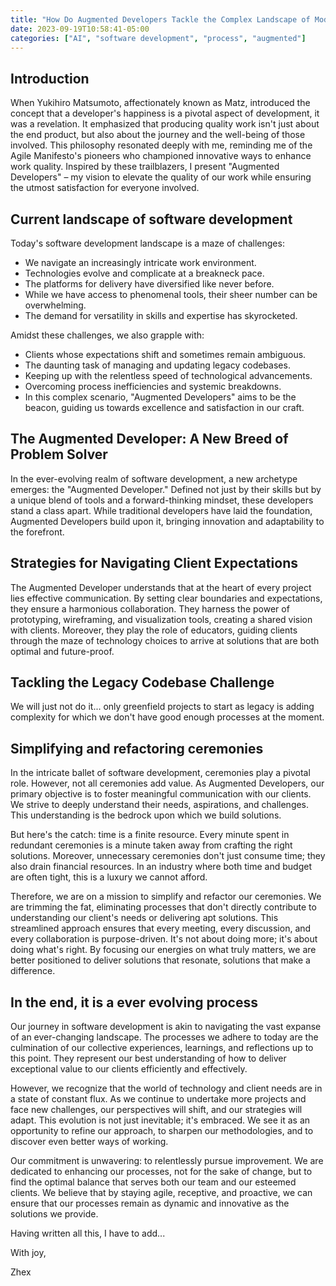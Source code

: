 ```yaml
---
title: "How Do Augmented Developers Tackle the Complex Landscape of Modern Development?"
date: 2023-09-19T10:58:41-05:00
categories: ["AI", "software development", "process", "augmented"]
---
```


## Introduction

When Yukihiro Matsumoto, affectionately known as Matz, introduced the concept that a developer's happiness is a pivotal aspect of development, it was a revelation. It emphasized that producing quality work isn't just about the end product, but also about the journey and the well-being of those involved. This philosophy resonated deeply with me, reminding me of the Agile Manifesto's pioneers who championed innovative ways to enhance work quality. Inspired by these trailblazers, I present "Augmented Developers" – my vision to elevate the quality of our work while ensuring the utmost satisfaction for everyone involved.


## Current landscape of software development

Today's software development landscape is a maze of challenges:

- We navigate an increasingly intricate work environment.
- Technologies evolve and complicate at a breakneck pace.
- The platforms for delivery have diversified like never before.
- While we have access to phenomenal tools, their sheer number can be overwhelming.
- The demand for versatility in skills and expertise has skyrocketed.


Amidst these challenges, we also grapple with:

- Clients whose expectations shift and sometimes remain ambiguous.
- The daunting task of managing and updating legacy codebases.
- Keeping up with the relentless speed of technological advancements.
- Overcoming process inefficiencies and systemic breakdowns.
- In this complex scenario, "Augmented Developers" aims to be the beacon, guiding us towards excellence and satisfaction in our craft.

## The Augmented Developer: A New Breed of Problem Solver

In the ever-evolving realm of software development, a new archetype emerges: the "Augmented Developer." Defined not just by their skills but by a unique blend of tools and a forward-thinking mindset, these developers stand a class apart. While traditional developers have laid the foundation, Augmented Developers build upon it, bringing innovation and adaptability to the forefront.

## Strategies for Navigating Client Expectations

The Augmented Developer understands that at the heart of every project lies effective communication. By setting clear boundaries and expectations, they ensure a harmonious collaboration. They harness the power of prototyping, wireframing, and visualization tools, creating a shared vision with clients. Moreover, they play the role of educators, guiding clients through the maze of technology choices to arrive at solutions that are both optimal and future-proof.

## Tackling the Legacy Codebase Challenge

We will just not do it... only greenfield projects to start as legacy is adding complexity for which we don't have good enough processes at the moment.

## Simplifying and refactoring ceremonies

In the intricate ballet of software development, ceremonies play a pivotal role. However, not all ceremonies add value. As Augmented Developers, our primary objective is to foster meaningful communication with our clients. We strive to deeply understand their needs, aspirations, and challenges. This understanding is the bedrock upon which we build solutions.

But here's the catch: time is a finite resource. Every minute spent in redundant ceremonies is a minute taken away from crafting the right solutions. Moreover, unnecessary ceremonies don't just consume time; they also drain financial resources. In an industry where both time and budget are often tight, this is a luxury we cannot afford.

Therefore, we are on a mission to simplify and refactor our ceremonies. We are trimming the fat, eliminating processes that don't directly contribute to understanding our client's needs or delivering apt solutions. This streamlined approach ensures that every meeting, every discussion, and every collaboration is purpose-driven. It's not about doing more; it's about doing what's right. By focusing our energies on what truly matters, we are better positioned to deliver solutions that resonate, solutions that make a difference.

## In the end, it is a ever evolving process

Our journey in software development is akin to navigating the vast expanse of an ever-changing landscape. The processes we adhere to today are the culmination of our collective experiences, learnings, and reflections up to this point. They represent our best understanding of how to deliver exceptional value to our clients efficiently and effectively.

However, we recognize that the world of technology and client needs are in a state of constant flux. As we continue to undertake more projects and face new challenges, our perspectives will shift, and our strategies will adapt. This evolution is not just inevitable; it's embraced. We see it as an opportunity to refine our approach, to sharpen our methodologies, and to discover even better ways of working.

Our commitment is unwavering: to relentlessly pursue improvement. We are dedicated to enhancing our processes, not for the sake of change, but to find the optimal balance that serves both our team and our esteemed clients. We believe that by staying agile, receptive, and proactive, we can ensure that our processes remain as dynamic and innovative as the solutions we provide.

Having written all this, I have to add...

With joy,

Zhex